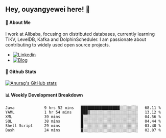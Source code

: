 ## Hey, ouyangyewei here! :wave:

#### :rocket: About Me
I work at Alibaba, focusing on distributed databases, currently learning TiKV, LevelDB, Kafka and DolphinScheduler. I am passionate about contributing to widely used open source projects.

- [![Linkedin](https://img.shields.io/badge/LinkedIn-ouyangyewei-blue)](https://www.linkedin.com/in/ouyangyewei/)
- [![Blog](https://img.shields.io/badge/Blog-yeweiouyang-orange)](https://blog.csdn.net/yeweiouyang)

#### :star2: Github Stats
[![Anurag's GitHub stats](https://github-readme-stats.vercel.app/api?username=ouyangyewei&show_icons=true&cache_seconds=3600&theme=tokyonight)](https://github.com/anuraghazra/github-readme-stats)

#### :bar_chart: Weekly Development Breakdown
<!--START_SECTION:waka-->

```text
Java             9 hrs 52 mins   █████████████████░░░░░░░░   68.11 %
YAML             1 hr 54 mins    ███▒░░░░░░░░░░░░░░░░░░░░░   13.12 %
XML              39 mins         █░░░░░░░░░░░░░░░░░░░░░░░░   04.56 %
SQL              38 mins         █░░░░░░░░░░░░░░░░░░░░░░░░   04.44 %
Shell Script     29 mins         █░░░░░░░░░░░░░░░░░░░░░░░░   03.40 %
Bash             24 mins         ▓░░░░░░░░░░░░░░░░░░░░░░░░   02.87 %
```

<!--END_SECTION:waka-->

